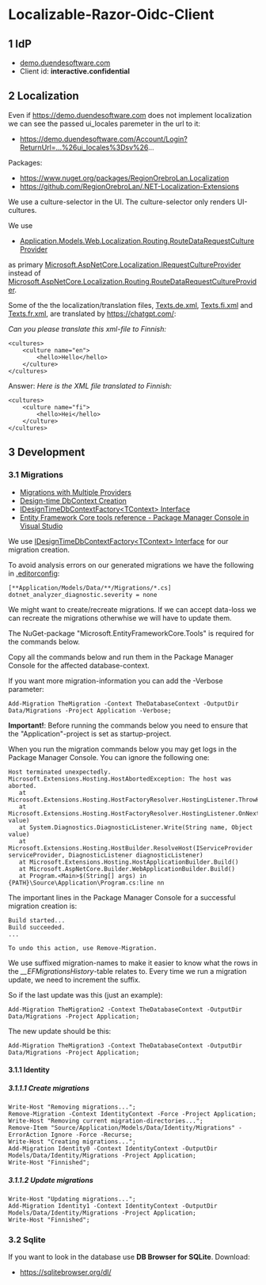 # Localizable-Razor-Oidc-Client

## 1 IdP

- [demo.duendesoftware.com](https://demo.duendesoftware.com)
- Client id: **interactive.confidential**

## 2 Localization

Even if https://demo.duendesoftware.com does not implement localization we can see the passed ui_locales paremeter in the url to it:

- https://demo.duendesoftware.com/Account/Login?ReturnUrl=...%26ui_locales%3Dsv%26...

Packages:

- https://www.nuget.org/packages/RegionOrebroLan.Localization
- https://github.com/RegionOrebroLan/.NET-Localization-Extensions

We use a culture-selector in the UI. The culture-selector only renders UI-cultures.

We use

- [Application.Models.Web.Localization.Routing.RouteDataRequestCultureProvider](/Source/Application/Models/Web/Localization/Routing/RouteDataRequestCultureProvider.cs)

as primary [Microsoft.AspNetCore.Localization.IRequestCultureProvider](https://learn.microsoft.com/en-us/dotnet/api/microsoft.aspnetcore.localization.irequestcultureprovider) instead of [Microsoft.AspNetCore.Localization.Routing.RouteDataRequestCultureProvider](https://learn.microsoft.com/en-us/dotnet/api/microsoft.aspnetcore.localization.routing.routedatarequestcultureprovider).

Some of the the localization/translation files, [Texts.de.xml](/Source/Application/Resources/Localization/Texts.de.xml), [Texts.fi.xml](/Source/Application/Resources/Localization/Texts.fi.xml) and [Texts.fr.xml](/Source/Application/Resources/Localization/Texts.fr.xml), are translated by https://chatgpt.com/:

*Can you please translate this xml-file to Finnish:*

	<cultures>
		<culture name="en">
			<hello>Hello</hello>
		</culture>
	</cultures>

Answer: *Here is the XML file translated to Finnish:*

	<cultures>
		<culture name="fi">
			<hello>Hei</hello>
		</culture>
	</cultures>

## 3 Development

### 3.1 Migrations

- [Migrations with Multiple Providers](https://learn.microsoft.com/en-us/ef/core/managing-schemas/migrations/providers)
- [Design-time DbContext Creation](https://learn.microsoft.com/en-us/ef/core/cli/dbcontext-creation)
- [IDesignTimeDbContextFactory&lt;TContext&gt; Interface](https://learn.microsoft.com/en-us/dotnet/api/microsoft.entityframeworkcore.design.idesigntimedbcontextfactory-1)
- [Entity Framework Core tools reference - Package Manager Console in Visual Studio](https://learn.microsoft.com/en-us/ef/core/cli/powershell)

We use [IDesignTimeDbContextFactory&lt;TContext&gt; Interface](https://learn.microsoft.com/en-us/dotnet/api/microsoft.entityframeworkcore.design.idesigntimedbcontextfactory-1) for our migration creation.

To avoid analysis errors on our generated migrations we have the following in [.editorconfig](/.editorconfig):

	[**Application/Models/Data/**/Migrations/*.cs]
	dotnet_analyzer_diagnostic.severity = none

We might want to create/recreate migrations. If we can accept data-loss we can recreate the migrations otherwhise we will have to update them.

The NuGet-package "Microsoft.EntityFrameworkCore.Tools" is required for the commands below.

Copy all the commands below and run them in the Package Manager Console for the affected database-context.

If you want more migration-information you can add the -Verbose parameter:

	Add-Migration TheMigration -Context TheDatabaseContext -OutputDir Data/Migrations -Project Application -Verbose;

**Important!**: Before running the commands below you need to ensure that the "Application"-project is set as startup-project.

When you run the migration commands below you may get logs in the Package Manager Console. You can ignore the following one:

	Host terminated unexpectedly.
	Microsoft.Extensions.Hosting.HostAbortedException: The host was aborted.
	   at Microsoft.Extensions.Hosting.HostFactoryResolver.HostingListener.ThrowHostAborted()
	   at Microsoft.Extensions.Hosting.HostFactoryResolver.HostingListener.OnNext(KeyValuePair`2 value)
	   at System.Diagnostics.DiagnosticListener.Write(String name, Object value)
	   at Microsoft.Extensions.Hosting.HostBuilder.ResolveHost(IServiceProvider serviceProvider, DiagnosticListener diagnosticListener)
	   at Microsoft.Extensions.Hosting.HostApplicationBuilder.Build()
	   at Microsoft.AspNetCore.Builder.WebApplicationBuilder.Build()
	   at Program.<Main>$(String[] args) in {PATH}\Source\Application\Program.cs:line nn

The important lines in the Package Manager Console for a successful migration creation is:

	Build started...
	Build succeeded.
	...

	To undo this action, use Remove-Migration.

We use suffixed migration-names to make it easier to know what the rows in the *__EFMigrationsHistory*-table relates to. Every time we run a migration update, we need to increment the suffix.

So if the last update was this (just an example):

	Add-Migration TheMigration2 -Context TheDatabaseContext -OutputDir Data/Migrations -Project Application;

The new update should be this:

	Add-Migration TheMigration3 -Context TheDatabaseContext -OutputDir Data/Migrations -Project Application;

#### 3.1.1 Identity

##### 3.1.1.1 Create migrations

	Write-Host "Removing migrations...";
	Remove-Migration -Context IdentityContext -Force -Project Application;
	Write-Host "Removing current migration-directories...";
	Remove-Item "Source/Application/Models/Data/Identity/Migrations" -ErrorAction Ignore -Force -Recurse;
	Write-Host "Creating migrations...";
	Add-Migration Identity0 -Context IdentityContext -OutputDir Models/Data/Identity/Migrations -Project Application;
	Write-Host "Finnished";

##### 3.1.1.2 Update migrations

	Write-Host "Updating migrations...";
	Add-Migration Identity1 -Context IdentityContext -OutputDir Models/Data/Identity/Migrations -Project Application;
	Write-Host "Finnished";

### 3.2 Sqlite

If you want to look in the database use **DB Browser for SQLite**. Download:

- https://sqlitebrowser.org/dl/